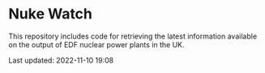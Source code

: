 # Nuke Watch

This repository includes code for retrieving the latest information available on the output of EDF nuclear power plants in the UK.

Last updated: 2022-11-10 19:08